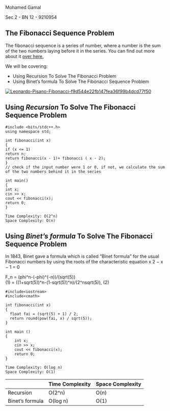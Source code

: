 
Mohamed Gamal

Sec 2 - BN 12 - 9210954
 

## **The Fibonacci Sequence Problem**
The fibonacci sequence is a series of number, where a number is the sum of the two numbers laying before it in the series.
You can find out more about it [over here.](https://www.omnicalculator.com/math/fibonacci#what-is-the-fibonacci-sequence)

We will be covering:
 

 - Using Recursion To Solve The Fibonacci Problem
 - Using Binet’s formula To Solve The Fibonacci Sequence Problem

 <a href="https://ibb.co/fk5jq44"><img src="https://i.ibb.co/fk5jq44/Leonardo-Pisano-Fibonacci-f9d544e22fb147fea36f99b4dcd77f50.jpg" alt="Leonardo-Pisano-Fibonacci-f9d544e22fb147fea36f99b4dcd77f50" border="0"></a>

## Using *Recursion* To Solve The Fibonacci Sequence Problem

    #include <bits/stdc++.h>
    using namespace std;
    
    int fibonacci(int x)
    {
    if (x <= 1)
    return n;
    return fibonacci(x - 1)+ fibonacci ( x - 2);
    }
    // check if the input number were 1 or 0, if not, we calculate the sum of the two numbers behind it in the series
          
    int main()
    {
    int x;
    cin >> x;
    cout << fibonacci(x);
    return 0;
    }
```
Time Complexity: O(2^n)
Space Complexity: O(n)
```

## Using *Binet’s formula* To Solve The Fibonacci Sequence Problem
In 1843, Binet gave a formula which is called “Binet formula” for the usual Fibonacci numbers by using the roots of the characteristic equation x 2 − x − 1 = 0


F_n	=	(phi^n-(-phi)^(-n))/(sqrt(5))	
(1)
	=	((1+sqrt(5))^n-(1-sqrt(5))^n)/(2^nsqrt(5)),	
(2)

```
#include<iostream>
#include<cmath>

int fibonacci(int x) 
{
  float fai = (sqrt(5) + 1) / 2;
  return round(pow(fai, x) / sqrt(5));
}
 
int main ()
{
    int x;
    cin >> x; 
    cout << fibonacci(x); 
    return 0;
}

```

```
Time Complexity: O(log n) 
Space Complexity: O(1) 
```


|                |Time Complexity                          |Space Complexity                         |
|----------------|-------------------------------|-----------------------------|
|Recursion| O(2^n)            |O(n)            |
|Binet’s formula          |O(log n)            |O(1)            |

